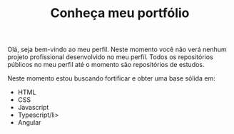 <!DOCTYPE html>
<html lang="pt-br">

<head>
  <meta charset="UTF-8">
  <meta http-equiv="X-UA-Compatible" content="IE=edge">
  <meta name="viewport" content="width=device-width, initial-scale=1.0">
</head>

<body>
  <header>
    <h1>Conheça meu portfólio</h1>
  </header>
  <main>
    <p>
      Olá, seja bem-vindo ao meu perfil.
      Neste momento você não verá nenhum projeto profissional desenvolvido no meu perfil. Todos os repositórios públicos
      no meu perfil até o
      momento são repositórios de estudos.
    </p>
    <p>
      Neste momento estou buscando fortificar e obter uma base sólida em:
      <ul>
        <li>HTML</li>
        <li>CSS</li>
        <li>Javascript</li>
        <li>Typescript/li>
        <li>Angular</li>
      </ul>
    </p>
  </main>
</body>

</html>
